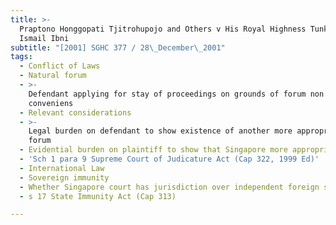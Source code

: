 ```yaml
---
title: >-
  Praptono Honggopati Tjitrohupojo and Others v His Royal Highness Tunku Ibrahim
  Ismail Ibni
subtitle: "[2001] SGHC 377 / 28\_December\_2001"
tags:
  - Conflict of Laws
  - Natural forum
  - >-
    Defendant applying for stay of proceedings on grounds of forum non
    conveniens
  - Relevant considerations
  - >-
    Legal burden on defendant to show existence of another more appropriate
    forum
  - Evidential burden on plaintiff to show that Singapore more appropriate forum
  - 'Sch 1 para 9 Supreme Court of Judicature Act (Cap 322, 1999 Ed)'
  - International Law
  - Sovereign immunity
  - Whether Singapore court has jurisdiction over independent foreign sovereign
  - s 17 State Immunity Act (Cap 313)

---
```


